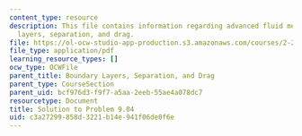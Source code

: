 ```yaml
---
content_type: resource
description: This file contains information regarding advanced fluid mechanics, boundary
  layers, separation, and drag.
file: https://ol-ocw-studio-app-production.s3.amazonaws.com/courses/2-25-advanced-fluid-mechanics-fall-2013/c3a27299858d3221b14e941f06de0f6e_MIT2_25F13_Solution9.04.pdf
file_type: application/pdf
learning_resource_types: []
ocw_type: OCWFile
parent_title: Boundary Layers, Separation, and Drag
parent_type: CourseSection
parent_uid: bcf976d3-f9f7-a5aa-2eeb-55ae4a078dc7
resourcetype: Document
title: Solution to Problem 9.04
uid: c3a27299-858d-3221-b14e-941f06de0f6e
---
```

